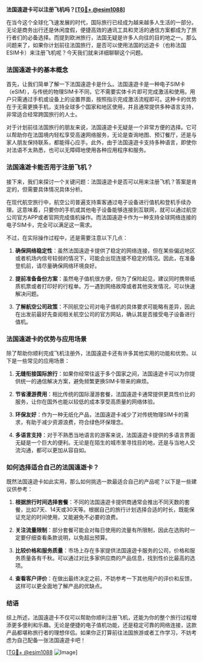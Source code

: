 **法国遠遊卡可以注册飞机吗？[[TG💪+ @esim1088](https://t.me/s/esim1088)]**

在当今这个全球化飞速发展的时代，国际旅行已经成为越来越多人生活的一部分。无论是商务出行还是休闲度假，便捷高效的通讯工具和灵活的通信方案都成为了旅行者们的必备选择。而提到欧洲旅行，法国无疑是许多人向往的目的地之一。那么问题来了，如果你计划前往法国旅行，是否可以使用法国的远遊卡（也称法国ESIM卡）来注册飞机呢？今天我们就来详细聊聊这个问题。

### 法国遠遊卡的基本概念

首先，让我们简单了解一下法国遠遊卡是什么。法国遠遊卡是一种电子SIM卡（eSIM），与传统的物理SIM卡不同，它不需要实体卡片即可完成激活和使用。用户只需通过手机或设备上的设置界面，按照指示完成激活流程即可。这种卡的优势在于无需更换手机，支持全球多个国家和地区使用，并且通常提供多种语言支持，非常适合经常跨国旅行的人士。

对于计划前往法国旅行的朋友来说，法国遠遊卡无疑是一个非常方便的选择。它可以帮助你在法国境内轻松享受高速网络服务，无论是查询地图、预订餐厅，还是与家人朋友保持联系，都能得心应手。此外，由于法国遠遊卡支持多种语言，即使你对法语不太熟悉，也可以无障碍地使用各种应用程序和服务。

### 法国遠遊卡能否用于注册飞机？

接下来，我们来探讨一个关键问题：法国遠遊卡是否可以用来注册飞机？答案是肯定的，但需要具体情况具体分析。

在现代航空旅行中，航空公司普遍支持乘客通过电子设备进行值机和登机手续办理。这意味着，只要你的手机或其他电子设备能够连接到互联网，就可以通过航空公司官方APP或者官网完成值机操作。而法国遠遊卡作为一种支持全球网络连接的电子SIM卡，完全可以满足这一需求。

不过，在实际操作过程中，还是需要注意以下几点：

1. **确保网络稳定性**：虽然法国遠遊卡提供了稳定的网络连接，但在某些偏远地区或者机场内信号较弱的情况下，可能会出现连接不稳定的情况。因此，在准备登机前，请尽量确保网络环境良好。
   
2. **提前准备备份方案**：虽然电子值机很方便，但为了保险起见，建议同时携带纸质机票或者打印好的行程单。万一遇到网络故障或者其他突发情况，可以快速解决问题。

3. **了解航空公司政策**：不同航空公司对电子值机的具体要求可能略有差异，因此在出发前最好先查阅相关航空公司的官方网站，确认其是否接受电子设备进行值机。

### 法国遠遊卡的优势与应用场景

除了帮助你顺利完成飞机注册外，法国遠遊卡还有许多其他实用的功能和优势。以下是一些常见的应用场景：

1. **无缝衔接国际旅行**：如果你经常往返于多个国家之间，法国遠遊卡可以为你提供统一的通信解决方案，避免频繁更换SIM卡带来的麻烦。

2. **节省漫游费用**：相比传统的国际漫游套餐，法国遠遊卡通常提供更具性价比的服务，让你在国外也能以较低的成本享受高质量的网络体验。

3. **环保友好**：作为一种无纸化产品，法国遠遊卡减少了对传统物理SIM卡的需求，有助于减少资源浪费，符合绿色环保理念。

4. **多语言支持**：对于不熟悉当地语言的游客来说，法国遠遊卡提供的多语言界面无疑是一个巨大的便利。无论是在陌生的城市里寻找目的地，还是与当地人交流沟通，都可以更加从容自如。

### 如何选择适合自己的法国遠遊卡？

既然法国遠遊卡如此实用，那么如何挑选一款最适合自己的产品呢？以下是一些建议供参考：

1. **根据旅行时间选择套餐**：不同的法国遠遊卡提供商通常会推出不同天数的套餐，比如7天、14天或30天等。根据自己的旅行计划选择合适的时长，既能保证充足的时间使用，又能避免不必要的浪费。

2. **关注流量限制**：部分套餐可能会对每日使用的流量有所限制，因此在选购时一定要仔细查看条款说明，以免超出预算。

3. **比较价格和服务质量**：市场上存在多家提供法国遠遊卡服务的公司，价格和服务质量各有千秋。可以通过对比多家供应商的产品信息，找到性价比最高的选项。

4. **查看客户评价**：在做出最终决定之前，不妨参考一下其他用户的评价和反馈，这样可以更全面地了解产品的优缺点。

### 结语

综上所述，法国遠遊卡不仅可以帮助你顺利注册飞机，还能为你的整个旅行过程增添更多便利和乐趣。无论是便捷的电子值机功能，还是稳定可靠的网络连接，这款产品都堪称旅行者的理想伴侣。如果你正打算前往法国旅游或者工作学习，不妨考虑为自己配备一张法国遠遊卡吧！

[[TG💪+ @esim1088](https://t.me/s/esim1088) ![Image](https://i.postimg.cc/4NQfJmqS/Snipaste-2025-05-13-00-14-12.png)]